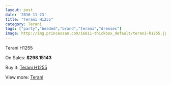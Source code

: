 ```yaml
---
layout: post
date: '2016-11-23'
title: "Terani H1255"
category: Terani
tags: ["party","beaded","brand","terani","dresses"]
image: http://img.princessan.com/16811-thickbox_default/terani-h1255.jpg
---
```

Terani H1255

On Sales: **$298.15143**
<a href="https://www.princessan.com/en/terani/7947-terani-h1255.html"><amp-img layout="responsive" width="600" height="600" src="//img.princessan.com/16811-thickbox_default/terani-h1255.jpg" alt="Terani H1255 0" /></a>
<a href="https://www.princessan.com/en/terani/7947-terani-h1255.html"><amp-img layout="responsive" width="600" height="600" src="//img.princessan.com/16812-thickbox_default/terani-h1255.jpg" alt="Terani H1255 1" /></a>

Buy it: [Terani H1255](https://www.princessan.com/en/terani/7947-terani-h1255.html "Terani H1255")

View more: [Terani](https://www.princessan.com/en/64-terani "Terani")